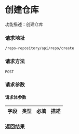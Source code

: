 # 创建仓库
功能描述：创建仓库

### 请求地址
```
/repo-repository/api/repo/create
```

### 请求方法
`POST`
### 请求参数



#### 请求体参数
| 字段 | 类型 | 必填 | 描述 |
| -------- | -------- | -------- | -------- |

### 返回结果


